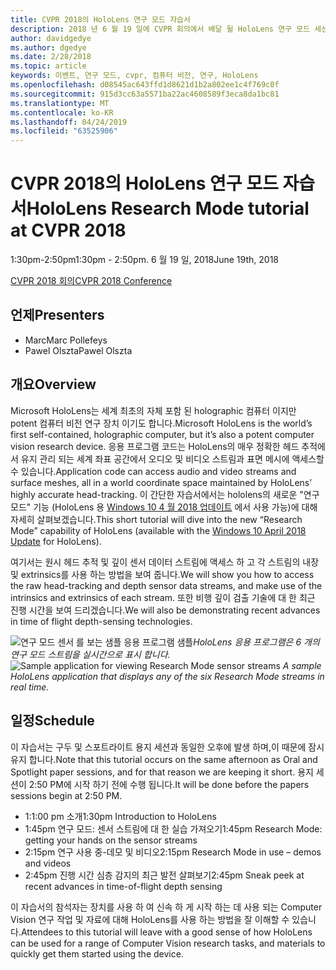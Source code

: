 ```yaml
---
title: CVPR 2018의 HoloLens 연구 모드 자습서
description: 2018 년 6 월 19 일에 CVPR 회의에서 배달 될 HoloLens 연구 모드 세션의 개요 및 일정입니다.
author: davidgedye
ms.author: dgedye
ms.date: 2/28/2018
ms.topic: article
keywords: 이벤트, 연구 모드, cvpr, 컴퓨터 비전, 연구, HoloLens
ms.openlocfilehash: d08545ac643ffd1d8621d1b2a802ee1c4f769c0f
ms.sourcegitcommit: 915d3cc63a5571ba22ac4608589f3eca8da1bc81
ms.translationtype: MT
ms.contentlocale: ko-KR
ms.lasthandoff: 04/24/2019
ms.locfileid: "63525906"
---
```

# <a name="hololens-research-mode-tutorial-at-cvpr-2018"></a><span data-ttu-id="cbc55-104">CVPR 2018의 HoloLens 연구 모드 자습서</span><span class="sxs-lookup"><span data-stu-id="cbc55-104">HoloLens Research Mode tutorial at CVPR 2018</span></span>
<span data-ttu-id="cbc55-105">1:30pm-2:50pm</span><span class="sxs-lookup"><span data-stu-id="cbc55-105">1:30pm - 2:50pm.</span></span> <span data-ttu-id="cbc55-106">6 월 19 일, 2018</span><span class="sxs-lookup"><span data-stu-id="cbc55-106">June 19th, 2018</span></span>

[<span data-ttu-id="cbc55-107">CVPR 2018 회의</span><span class="sxs-lookup"><span data-stu-id="cbc55-107">CVPR 2018 Conference</span></span>](http://cvpr2018.thecvf.com/)

## <a name="presenters"></a><span data-ttu-id="cbc55-108">언제</span><span class="sxs-lookup"><span data-stu-id="cbc55-108">Presenters</span></span>
* <span data-ttu-id="cbc55-109">Marc</span><span class="sxs-lookup"><span data-stu-id="cbc55-109">Marc Pollefeys</span></span>
* <span data-ttu-id="cbc55-110">Pawel Olszta</span><span class="sxs-lookup"><span data-stu-id="cbc55-110">Pawel Olszta</span></span>

## <a name="overview"></a><span data-ttu-id="cbc55-111">개요</span><span class="sxs-lookup"><span data-stu-id="cbc55-111">Overview</span></span>
<span data-ttu-id="cbc55-112">Microsoft HoloLens는 세계 최초의 자체 포함 된 holographic 컴퓨터 이지만 potent 컴퓨터 비전 연구 장치 이기도 합니다.</span><span class="sxs-lookup"><span data-stu-id="cbc55-112">Microsoft HoloLens is the world’s first self-contained, holographic computer, but it’s also a potent computer vision research device.</span></span>
<span data-ttu-id="cbc55-113">응용 프로그램 코드는 HoloLens의 매우 정확한 헤드 추적에서 유지 관리 되는 세계 좌표 공간에서 오디오 및 비디오 스트림과 표면 메시에 액세스할 수 있습니다.</span><span class="sxs-lookup"><span data-stu-id="cbc55-113">Application code can access audio and video streams and surface meshes, all in a world coordinate space maintained by HoloLens’ highly accurate head-tracking.</span></span> <span data-ttu-id="cbc55-114">이 간단한 자습서에서는 hololens의 새로운 "연구 모드" 기능 (HoloLens 용 [Windows 10 4 월 2018 업데이트](release-notes-april-2018.md) 에서 사용 가능)에 대해 자세히 살펴보겠습니다.</span><span class="sxs-lookup"><span data-stu-id="cbc55-114">This short tutorial will dive into the new “Research Mode” capability of HoloLens (available with the [Windows 10 April 2018 Update](release-notes-april-2018.md) for HoloLens).</span></span>

<span data-ttu-id="cbc55-115">여기서는 원시 헤드 추적 및 깊이 센서 데이터 스트림에 액세스 하 고 각 스트림의 내장 및 extrinsics를 사용 하는 방법을 보여 줍니다.</span><span class="sxs-lookup"><span data-stu-id="cbc55-115">We will show you how to access the raw head-tracking and depth sensor data streams, and make use of the intrinsics and extrinsics of each stream.</span></span>  <span data-ttu-id="cbc55-116">또한 비행 깊이 검출 기술에 대 한 최근 진행 시간을 보여 드리겠습니다.</span><span class="sxs-lookup"><span data-stu-id="cbc55-116">We will also be demonstrating recent advances in time of flight depth-sensing technologies.</span></span>

<span data-ttu-id="cbc55-117">![연구 모드 센서](images/sensor-stream-viewer.jpg)
를 보는 샘플 응용 프로그램 샘플*HoloLens 응용 프로그램은 6 개의 연구 모드 스트림을 실시간으로 표시 합니다.*</span><span class="sxs-lookup"><span data-stu-id="cbc55-117">![Sample application for viewing Research Mode sensor streams](images/sensor-stream-viewer.jpg)
*A sample HoloLens application that displays any of the six Research Mode streams in real time.*</span></span>

## <a name="schedule"></a><span data-ttu-id="cbc55-118">일정</span><span class="sxs-lookup"><span data-stu-id="cbc55-118">Schedule</span></span>
<span data-ttu-id="cbc55-119">이 자습서는 구두 및 스포트라이트 용지 세션과 동일한 오후에 발생 하며,이 때문에 잠시 유지 합니다.</span><span class="sxs-lookup"><span data-stu-id="cbc55-119">Note that this tutorial occurs on the same afternoon as Oral and Spotlight paper sessions, and for that reason we are keeping it short.</span></span>
<span data-ttu-id="cbc55-120">용지 세션이 2:50 PM에 시작 하기 전에 수행 됩니다.</span><span class="sxs-lookup"><span data-stu-id="cbc55-120">It will be done before the papers sessions begin at 2:50 PM.</span></span>

- <span data-ttu-id="cbc55-121">1:1:00 pm 소개</span><span class="sxs-lookup"><span data-stu-id="cbc55-121">1:30pm   Introduction to HoloLens</span></span> 
- <span data-ttu-id="cbc55-122">1:45pm 연구 모드: 센서 스트림에 대 한 실습 가져오기</span><span class="sxs-lookup"><span data-stu-id="cbc55-122">1:45pm   Research Mode: getting your hands on the sensor streams</span></span> 
- <span data-ttu-id="cbc55-123">2:15pm 연구 사용 중-데모 및 비디오</span><span class="sxs-lookup"><span data-stu-id="cbc55-123">2:15pm   Research Mode in use – demos and videos</span></span> 
- <span data-ttu-id="cbc55-124">2:45pm 진행 시간 심층 감지의 최근 발전 살펴보기</span><span class="sxs-lookup"><span data-stu-id="cbc55-124">2:45pm   Sneak peek at recent advances in time-of-flight depth sensing</span></span> 

<span data-ttu-id="cbc55-125">이 자습서의 참석자는 장치를 사용 하 여 신속 하 게 시작 하는 데 사용 되는 Computer Vision 연구 작업 및 자료에 대해 HoloLens를 사용 하는 방법을 잘 이해할 수 있습니다.</span><span class="sxs-lookup"><span data-stu-id="cbc55-125">Attendees to this tutorial will leave with a good sense of how HoloLens can be used for a range of Computer Vision research tasks, and materials to quickly get them started using the device.</span></span>
